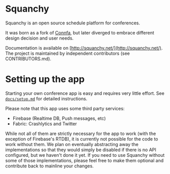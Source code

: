 # Squanchy

Squanchy is an open source schedule platform for conferences.

It was born as a fork of [Connfa](http://connfa.com), but later diverged to embrace different design decision and user needs.
 
Documentation is available on [http://squanchy.net/](http://squanchy.net/). The project is maintained by independent contributors (see CONTRIBUTORS.md).

# Setting up the app

Starting your own conference app is easy and requires very little effort. See [`docs/setup.md`](docs/setup.md) for detailed instructions.

Please note that this app uses some third party services:
 * Firebase (Realtime DB, Push messages, etc)
 * Fabric: Crashlytics and Twitter
 
While not all of them are strictly necessary for the app to work (with the exception of Firebase's RTDB), it is currently not possible for the code to work without them.
We plan on eventually abstracting away the implementations so that they would simply be disabled if there is no API configured, but we haven't done it yet.
If you need to use Squanchy without some of those implementations, please feel free to make them optional and contribute back to mainline your changes.  
